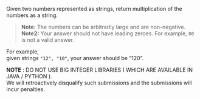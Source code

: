 <div class="markdown-content" id="problem-content">
<p>Given two numbers represented as strings, return multiplication of the numbers as a string.</p>
<blockquote>
<p><strong>Note:</strong> The numbers can be arbitrarily large and are non-negative.<br/>
<strong>Note2:</strong> Your answer should not have leading zeroes. For example, <code class="highlighter-rouge">00</code> is not a valid answer.</p>
</blockquote>
<p>For example, <br/>
given strings <code class="highlighter-rouge">"12", "10"</code>, your answer should be “120”.</p>
<p><strong>NOTE</strong> : DO NOT USE BIG INTEGER LIBRARIES ( WHICH ARE AVAILABLE IN JAVA / PYTHON ). <br/>
We will retroactively disqualify such submissions and the submissions will incur penalties.</p>

</div>